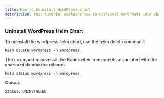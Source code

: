 ```yaml
---
title: How to Uninstall WordPress chart 
description: This tutorial explains how to Uninstall WordPress helm chart
---
```


### Uninstall WordPress Helm Chart

To uninstall the wordpress helm chart, use the helm delete command:

```execute
helm delete wordpress -n wordpress
```

The command removes all the Kubernetes components associated with the chart and deletes the release.

```execute
helm status wordpress -n wordpress
```

Output:

```
Status: UNINSTALLED
```
